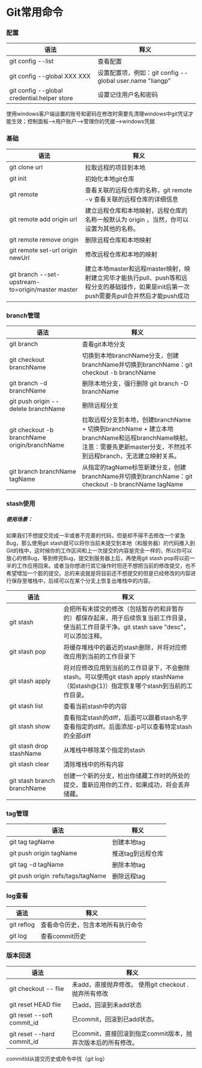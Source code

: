 # Git常用命令
### 配置
语法 | 释义
---|---
git config --list | 查看配置
git config --global XXX XXX | 设置配置项，例如：git config --global user.name "liangp"
git config --global credential.helper store | 设置记住用户名和密码

使用windows客户端设置的账号和密码在修改时需要先清理windows中git凭证才能生效；控制面板——>用户账户——>管理你的凭据——>windows凭据

### 基础
语法 | 释义
---|---
git clone url | 拉取远程的项目到本地
git init | 初始化本地git仓库
git remote | 查看关联的远程仓库的名称，git remote -v 查看关联的远程仓库的详细信息
git remote add origin url | 建立远程仓库和本地映射，远程仓库的名称一般默认为 origin ，当然，你可以设置为其他的名称。
git remote remove origin | 删除远程仓库和本地映射
git remote set-url origin newUrl | 修改远程仓库和本地的映射
git branch --set-upstream-to=origin/master master | 建立本地master和远程master映射，映射建立完毕才能执行pull、push等和远程分支的基础操作，如果是init后第一次push需要先pull合并然后才能push成功

### branch管理
语法 | 释义
---|---
git branch | 查看git本地分支
git checkout branchName | 切换到本地branchName分支，创建branchName并切换到branchName：git checkout -b branchName
git branch -d branchName | 删除本地分支，强行删除 git branch -D branchName
git push origin --delete branchName | 删除远程分支
git checkout -b branchName origin/branchName | 拉取远程分支到本地，创建branchName + 切换到branchName + 建立本地branchName和远程branchName映射。注意：需要先更新master分支，不然找不到远程branch，无法建立映射关系。
git branch branchName tagName | 从指定的tagName标签新建分支，创建branchName并切换到branchName：git checkout -b branchName tagName

### stash使用
##### 使用场景：
如果我们不想提交完成一半或者不完善的代码，但是却不得不去修改一个紧急Bug，那么使用git stash就可以将你当前未提交到本地（和服务器）的代码推入到Git的栈中，这时候你的工作区间和上一次提交的内容是完全一样的，所以你可以放心的修Bug，等到修完Bug，提交到服务器上后，再使用git stash pop将以前一半的工作应用回来。或者当你想进行其它操作时但还不想把当前的修改提交，也不希望增加一个脏的提交。总的来说就是将目前还不想提交的但是已经修改的内容进行保存至堆栈中，后续可以在某个分支上恢复出堆栈中的内容。

语法 | 释义
---|---
git stash | 会把所有未提交的修改（包括暂存的和非暂存的）都保存起来，用于后续恢复当前工作目录，使当前工作目录干净。git stash save "desc"，可以添加注释。
git stash pop | 将缓存堆栈中的最近的stash删除，并将对应修改应用到当前的工作目录下
git stash apply | 将对应修改应用到当前的工作目录下，不会删除stash。可以使用git stash apply stashName（如stash@{1}）指定恢复哪个stash到当前的工作目录。
git stash list | 查看当前stash中的内容
git stash show | 查看指定stash的diff，后面可以跟着stash名字查看指定的diff。后面添加-p可以查看特定stash的全部diff
git stash drop stashName |从堆栈中移除某个指定的stash
git stash clear |清除堆栈中的所有内容
git stash branch branchName |创建一个新的分支，检出你储藏工作时的所处的提交，重新应用你的工作，如果成功，将会丢弃储藏。

### tag管理
语法 | 释义
---|---
git tag tagName | 创建本地tag
git push origin tagName | 推送tag到远程仓库
git tag -d tagName | 删除本地tag
git push origin :refs/tags/tagName | 删除远程tag

### log查看
语法 | 释义
---|---
git reflog | 查看命令历史，包含本地所有执行命令
git log | 查看commit历史

### 版本回退
语法 | 释义
---|---
git checkout -- flie | 未add，直接抛弃修改。 使用git checkout . 抛弃所有修改
git reset HEAD flie | 已add，回滚到未add状态
git reset --soft commit_id | 已commit，回滚到已add状态。
git reset --hard commit_id | 已commit，直接回滚到指定commit版本，抛弃次版本后的所有修改。
commitId从提交历史或命令中找（git log）
